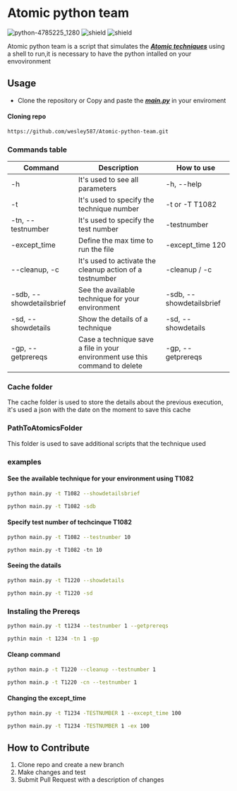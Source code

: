 # Atomic python team


![python-4785225_1280](https://user-images.githubusercontent.com/72465364/115910383-26768e00-a443-11eb-9875-578fa5825de3.jpg)
![shield](https://img.shields.io/badge/python-3.8.5-orange)
![shield](https://img.shields.io/badge/platform-windows%20%7C%20linux-orange)



Atomic python team is a script that simulates the [***Atomic techniques***](https://github.com/redcanaryco/atomic-red-team/tree/master/atomics) using a shell to run,it is necessary to have the python intalled on your envovironment


## Usage
- Clone the repository or Copy and paste the [***main.py***](https://github.com/wesley587/Atomic_python_team/blob/main/main.py) in your enviroment

#### Cloning repo

```bash
https://github.com/wesley587/Atomic-python-team.git
```

### Commands table

| Command | Description | How to use |
| --- | --- | --- |
| -h | It's used to see all parameters | -h, --help | 
| -t | It's used to specify the technique number | -t or -T T1082 |
| -tn, --testnumber | It's used to specify the test number | -testnumber |
| -except_time | Define the max time to run the file | -except_time 120 |
| --cleanup, -c | It's used to activate the cleanup action of a testnumber | -cleanup / -c |
| -sdb, --showdetailsbrief | See the available technique for your environment| -sdb, --showdetailsbrief |
| -sd, --showdetails | Show the details of a technique | -sd, --showdetails | 
| -gp, --getprereqs | Case a technique save a file in your environment use this command to delete | -gp, --getprereqs | 


### Cache folder

The cache folder is used to store the details about the previous execution, it's used a json with the date on the moment to save this cache

### PathToAtomicsFolder

This folder is used to save additional scripts that the technique used



### examples 

#### See the available technique for your environment using T1082

``` bash
python main.py -t T1082 --showdetailsbrief
```

```bash
python main.py -t T1082 -sdb
```

#### Specify test number of techcinque T1082
```bash
python main.py -t T1082 --testnumber 10
```

```
python main.py -t T1082 -tn 10
```
#### Seeing the datails

```bash
python main.py -t T1220 --showdetails
```
```bash
python main.py -t T1220 -sd
```
### Instaling the Prereqs
```bash
python main.py -t t1234 --testnumber 1 --getprereqs
```
```bash
pythin main -t 1234 -tn 1 -gp
```

#### Cleanp command

```bash
python main.p -t T1220 --cleanup --testnumber 1
```

```bash
python main.p -t T1220 -cn --testnumber 1
```
#### Changing the except_time
```bash
python main.py -t T1234 -TESTNUMBER 1 --except_time 100
```

```bash
python main.py -t T1234 -TESTNUMBER 1 -ex 100
```


## How to Contribute

1. Clone repo and create a new branch
2. Make changes and test
3. Submit Pull Request with a description of changes
